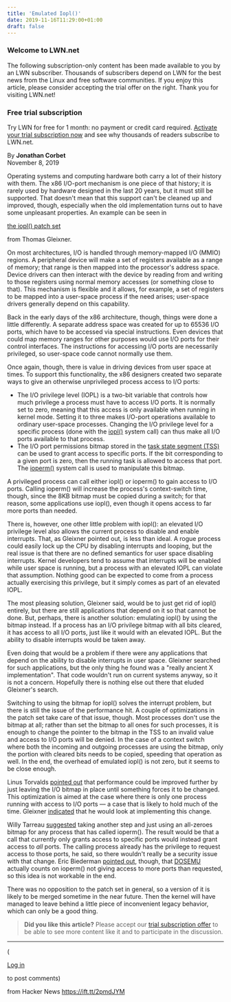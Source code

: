 ```yaml
---
title: 'Emulated Iopl()'
date: 2019-11-16T11:29:00+01:00
draft: false
---
```


### Welcome to LWN.net

The following subscription-only content has been made available to you by an LWN subscriber. Thousands of subscribers depend on LWN for the best news from the Linux and free software communities. If you enjoy this article, please consider accepting the trial offer on the right. Thank you for visiting LWN.net!

### Free trial subscription

Try LWN for free for 1 month: no payment or credit card required. [Activate your trial subscription now](https://lwn.net/Promo/slink-trial2-3/claim) and see why thousands of readers subscribe to LWN.net.

By **Jonathan Corbet**  
November 8, 2019

Operating systems and computing hardware both carry a lot of their history with them. The x86 I/O-port mechanism is one piece of that history; it is rarely used by hardware designed in the last 20 years, but it must still be supported. That doesn't mean that this support can't be cleaned up and improved, though, especially when the old implementation turns out to have some unpleasant properties. An example can be seen in

[the iopl() patch set](https://lwn.net/ml/linux-kernel/20191106193459.581614484@linutronix.de/)

from Thomas Gleixner.

On most architectures, I/O is handled through memory-mapped I/O (MMIO) regions. A peripheral device will make a set of registers available as a range of memory; that range is then mapped into the processor's address space. Device drivers can then interact with the device by reading from and writing to those registers using normal memory accesses (or something close to that). This mechanism is flexible and it allows, for example, a set of registers to be mapped into a user-space process if the need arises; user-space drivers generally depend on this capability.

Back in the early days of the x86 architecture, though, things were done a little differently. A separate address space was created for up to 65536 I/O ports, which have to be accessed via special instructions. Even devices that could map memory ranges for other purposes would use I/O ports for their control interfaces. The instructions for accessing I/O ports are necessarily privileged, so user-space code cannot normally use them.

Once again, though, there is value in driving devices from user space at times. To support this functionality, the x86 designers created two separate ways to give an otherwise unprivileged process access to I/O ports:

*   The I/O privilege level (IOPL) is a two-bit variable that controls how much privilege a process must have to access I/O ports. It is normally set to zero, meaning that this access is only available when running in kernel mode. Setting it to three makes I/O-port operations available to ordinary user-space processes. Changing the I/O privilege level for a specific process (done with the [iopl()](http://man7.org/linux/man-pages/man2/iopl.2.html) system call) can thus make all I/O ports available to that process.
*   The I/O port permissions bitmap stored in the [task state segment (TSS)](https://en.wikipedia.org/wiki/Task_state_segment) can be used to grant access to specific ports. If the bit corresponding to a given port is zero, then the running task is allowed to access that port. The [ioperm()](http://man7.org/linux/man-pages/man2/ioperm.2.html) system call is used to manipulate this bitmap.

A privileged process can call either iopl() or ioperm() to gain access to I/O ports. Calling ioperm() will increase the process's context-switch time, though, since the 8KB bitmap must be copied during a switch; for that reason, some applications use iopl(), even though it opens access to far more ports than needed.

There is, however, one other little problem with iopl(): an elevated I/O privilege level also allows the current process to disable and enable interrupts. That, as Gleixner pointed out, is less than ideal. A rogue process could easily lock up the CPU by disabling interrupts and looping, but the real issue is that there are no defined semantics for user space disabling interrupts. Kernel developers tend to assume that interrupts will be enabled while user space is running, but a process with an elevated IOPL can violate that assumption. Nothing good can be expected to come from a process actually exercising this privilege, but it simply comes as part of an elevated IOPL.

The most pleasing solution, Gleixner said, would be to just get rid of iopl() entirely, but there are still applications that depend on it so that cannot be done. But, perhaps, there is another solution: emulating iopl() by using the bitmap instead. If a process has an I/O privilege bitmap with all bits cleared, it has access to all I/O ports, just like it would with an elevated IOPL. But the ability to disable interrupts would be taken away.

Even doing that would be a problem if there were any applications that depend on the ability to disable interrupts in user space. Gleixner searched for such applications, but the only thing he found was a "really ancient X implementation". That code wouldn't run on current systems anyway, so it is not a concern. Hopefully there is nothing else out there that eluded Gleixner's search.

Switching to using the bitmap for iopl() solves the interrupt problem, but there is still the issue of the performance hit. A couple of optimizations in the patch set take care of that issue, though. Most processes don't use the bitmap at all; rather than set the bitmap to all ones for such processes, it is enough to change the pointer to the bitmap in the TSS to an invalid value and access to I/O ports will be denied. In the case of a context switch where both the incoming and outgoing processes are using the bitmap, only the portion with cleared bits needs to be copied, speeding that operation as well. In the end, the overhead of emulated iopl() is not zero, but it seems to be close enough.

Linus Torvalds [pointed out](https://lwn.net/ml/linux-kernel/CAHk-=wjXcS--G3Wd8ZGEOdCNRAWPaUneyN1ryShQL-_yi1kvOA@mail.gmail.com/) that performance could be improved further by just leaving the I/O bitmap in place until something forces it to be changed. This optimization is aimed at the case where there is only one process running with access to I/O ports — a case that is likely to hold much of the time. Gleixner [indicated](https://lwn.net/ml/linux-kernel/alpine.DEB.2.21.1911070843490.1869@nanos.tec.linutronix.de/) that he would look at implementing this change.

Willy Tarreau [suggested](https://lwn.net/ml/linux-kernel/20191107091704.GA15536@1wt.eu/) taking another step and just using an all-zeroes bitmap for any process that has called ioperm(). The result would be that a call that currently only grants access to specific ports would instead grant access to _all_ ports. The calling process already has the privilege to request access to those ports, he said, so there wouldn't really be a security issue with that change. Eric Biederman [pointed out](https://lwn.net/ml/linux-kernel/87h83fd4a2.fsf@x220.int.ebiederm.org/), though, that [DOSEMU](http://www.dosemu.org/) actually counts on ioperm() not giving access to more ports than requested, so this idea is not workable in the end.

There was no opposition to the patch set in general, so a version of it is likely to be merged sometime in the near future. Then the kernel will have managed to leave behind a little piece of inconvenient legacy behavior, which can only be a good thing.

> **Did you like this article?** Please accept our [trial subscription offer](https://lwn.net/Promo/slink-trial2-3/claim) to be able to see more content like it and to participate in the discussion.

* * *

(

[Log in](https://lwn.net/Login/?target=/Articles/804143/)

to post comments)

  
  
from Hacker News https://ift.tt/2pmdJYM